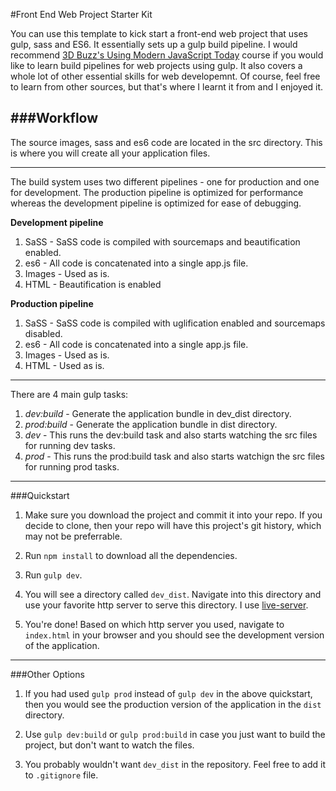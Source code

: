 #Front End Web Project Starter Kit

You can use this template to kick start a front-end web project that uses gulp, sass and ES6. It essentially sets up a gulp build pipeline. I would recommend [3D Buzz's Using Modern JavaScript Today](https://www.3dbuzz.com/training/view/using-modern-javascript-today/details "Using Modern JavaScript Today") course if you would like to learn build pipelines for web projects using gulp. It also covers a whole lot of other essential skills for web developemnt. Of course, feel free to learn from other sources, but that's where I learnt it from and I enjoyed it.

###Workflow
---
The source images, sass and es6 code are located in the src directory. This is where you will create all your application files.

---
The build system uses two different pipelines - one for production and one for development. The production pipeline is optimized for performance whereas the development pipeline is optimized for ease of debugging. 

**Development pipeline**
1. SaSS - SaSS code is compiled with sourcemaps and beautification enabled.
2. es6 - All code is concatenated into a single app.js file.
3. Images - Used as is.
4. HTML - Beautification is enabled

**Production pipeline**
1. SaSS - SaSS code is compiled with uglification enabled and sourcemaps disabled.
2. es6 - All code is concatenated into a single app.js file.
3. Images - Used as is.
4. HTML - Used as is.

---

There are 4 main gulp tasks:

1. *dev:build* - Generate the application bundle in dev_dist directory.
2. *prod:build* - Generate the application bundle in dist directory.
3. *dev* - This runs the dev:build task and also starts watching the src files for running dev tasks.
4. *prod* - This runs the prod:build task and also starts watchign the src files for running prod tasks.

---
###Quickstart

1. Make sure you download the project and commit it into your repo. If you decide to clone, then your repo will have this project's git history, which may not be preferrable.

2. Run `npm install` to download all the dependencies.

3. Run `gulp dev`.

4. You will see a directory called `dev_dist`. Navigate into this directory and use your favorite http server to serve this directory. I use [live-server][1].

5. You're done! Based on which http server you used, navigate to `index.html` in your browser and you should see the development version of the application.

---

###Other Options
1. If you had used `gulp prod` instead of `gulp dev` in the above quickstart, then you would see the production version of the application in the `dist` directory.

2. Use `gulp dev:build` or `gulp prod:build` in case you just want to build the project, but don't want to watch the files.

3. You probably wouldn't want `dev_dist` in the repository. Feel free to add it to `.gitignore` file.

[1]: https://www.npmjs.com/package/live-server